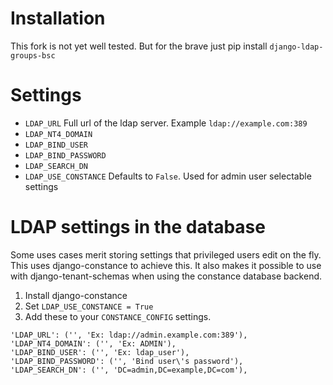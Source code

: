 # Installation

This fork is not yet well tested. But for the brave just pip install `django-ldap-groups-bsc`

# Settings

- `LDAP_URL` Full url of the ldap server. Example `ldap://example.com:389`
- `LDAP_NT4_DOMAIN`
- `LDAP_BIND_USER`
- `LDAP_BIND_PASSWORD`
- `LDAP_SEARCH_DN`
- `LDAP_USE_CONSTANCE` Defaults to `False`. Used for admin user selectable settings

# LDAP settings in the database

Some uses cases merit storing settings that privileged users edit on the fly. 
This uses django-constance to achieve this. It also makes it possible to 
use with django-tenant-schemas when using the constance database backend.

1. Install django-constance
2. Set `LDAP_USE_CONSTANCE = True`
3. Add these to your `CONSTANCE_CONFIG` settings.
```
'LDAP_URL': ('', 'Ex: ldap://admin.example.com:389'),
'LDAP_NT4_DOMAIN': ('', 'Ex: ADMIN'),
'LDAP_BIND_USER': ('', 'Ex: ldap_user'),
'LDAP_BIND_PASSWORD': ('', 'Bind user\'s password'),
'LDAP_SEARCH_DN': ('', 'DC=admin,DC=example,DC=com'),
```
